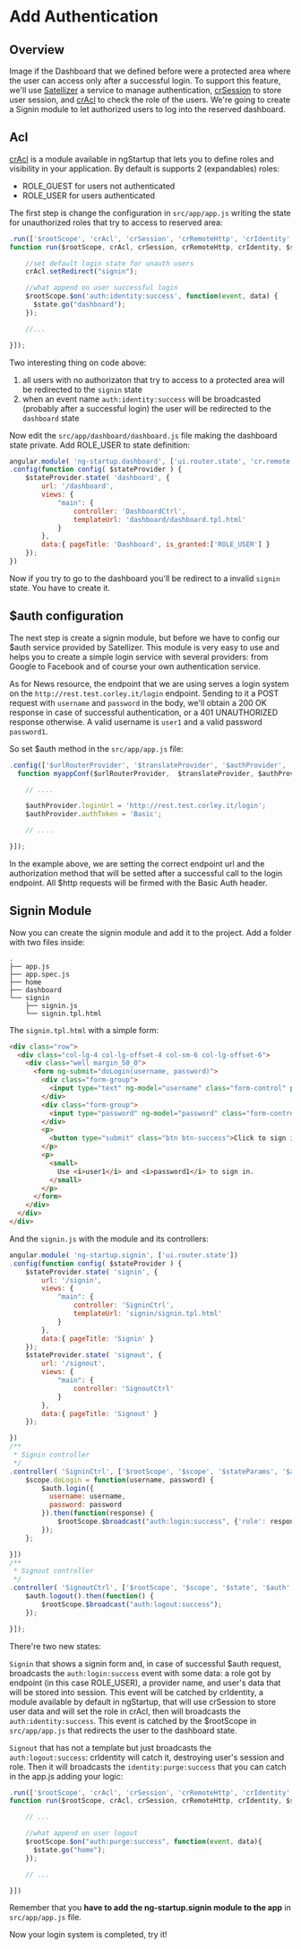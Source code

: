 # Add Authentication

## Overview
Image if the Dashboard that we defined before were a protected area where the user can access only after a successful login.
To support this feature, we'll use [Satellizer](https://github.com/sahat/satellizer) a service to manage authentication,  [crSession](https://github.com/ngutils/cr-session) to store user session, and [crAcl](https://github.com/ngutils/cr-acl) to check the role of the users.
We're going to create a Signin module to let authorized users to log into the reserved dashboard.




## Acl
[crAcl](https://github.com/gianarb/cr-acl) is a module available in ngStartup that lets you to define roles and visibility in your application.
By default is supports 2 (expandables) roles:

* ROLE_GUEST for users not authenticated
* ROLE_USER for users authenticated

The first step is change the configuration in `src/app/app.js` writing the state for unauthorized roles that try to access to reserved area:

```javascript
.run(['$rootScope', 'crAcl', 'crSession', 'crRemoteHttp', 'crIdentity', '$state', '$log',
function run($rootScope, crAcl, crSession, crRemoteHttp, crIdentity, $state, $log) {

    //set default login state for unauth users
    crAcl.setRedirect("signin");

    //what append on user successful login
    $rootScope.$on('auth:identity:success', function(event, data) {
      $state.go("dashboard");
    });

    //...

}]);
```

Two interesting thing on code above:

1. all users with no authorizaton that try to access to a protected area will be redirected to the `signin` state
2. when an event name `auth:identity:success` will be broadcasted (probably after a successful login) the user will be redirected to the `dashboard` state

Now edit the `src/app/dashboard/dashboard.js` file making the dashboard state private. Add ROLE_USER to state definition:


```javascript
angular.module( 'ng-startup.dashboard', ['ui.router.state', 'cr.remote'])
.config(function config( $stateProvider ) {
    $stateProvider.state( 'dashboard', {
        url: '/dashboard',
        views: {
            "main": {
                controller: 'DashboardCtrl',
                templateUrl: 'dashboard/dashboard.tpl.html'
            }
        },
        data:{ pageTitle: 'Dashboard', is_granted:['ROLE_USER'] }
    });
})
```

Now if you try to go to the dashboard you'll be redirect to a invalid `signin` state. You have to create it.


## $auth configuration

The next step is create a signin module, but before we have to config our $auth service provided by Satellizer. This module is very easy to use and helps you to create a simple login service with several providers: from Google to Facebook and of course your own authentication service.

As for News resource, the endpoint that we are using serves a login system on the `http://rest.test.corley.it/login` endpoint. Sending to it a POST request with `username` and `password` in the body, we'll obtain a 200 OK response in case of successful authentication, or a 401 UNAUTHORIZED response otherwise. A valid username is `user1` and a valid password `password1`.

So set $auth method in the `src/app/app.js` file:

```javascript
.config(['$urlRouterProvider', '$translateProvider', '$authProvider', 'cfpLoadingBarProvider', 'crRemoteProvider', 'appConf', '$logProvider',
  function myappConf($urlRouterProvider,  $translateProvider, $authProvider, cfpLoadingBarProvider, crRemoteProvider, appConf, $logProvider) {

    // ....

    $authProvider.loginUrl = 'http://rest.test.corley.it/login';
    $authProvider.authToken = 'Basic';

    // ....

}]);
```

In the example above, we are setting the correct endpoint url and the authorization method that will be setted after a successful call to the login endpoint. All $http requests will be firmed with the Basic Auth header.

## Signin Module

Now you can create the signin module and add it to the project. Add a folder with two files inside:
```
.
├── app.js
├── app.spec.js
├── home
├── dashboard
└── signin
    ├── signin.js
    └── signin.tpl.html
```

The `signin.tpl.html` with a simple form:

```html
<div class="row">
  <div class="col-lg-4 col-lg-offset-4 col-sm-6 col-lg-offset-6">
    <div class="well margin_50_0">
      <form ng-submit="doLogin(username, password)">
        <div class="form-group">
          <input type="text" ng-model="username" class="form-control" placeholder="username" required>
        </div>
        <div class="form-group">
          <input type="password" ng-model="password" class="form-control" placeholder="password" required>
        </div>
        <p>
          <button type="submit" class="btn btn-success">Click to sign in</button>
        </p>
        <p>
          <small>
            Use <i>user1</i> and <i>password1</i> to sign in.
          </small>
        </p>
      </form>
    </div>
  </div>
</div>
```

And the `signin.js` with the module and its controllers:

```javascript
angular.module( 'ng-startup.signin', ['ui.router.state'])
.config(function config( $stateProvider ) {
    $stateProvider.state( 'signin', {
        url: '/signin',
        views: {
            "main": {
                controller: 'SigninCtrl',
                templateUrl: 'signin/signin.tpl.html'
            }
        },
        data:{ pageTitle: 'Signin' }
    });
    $stateProvider.state( 'signout', {
        url: '/signout',
        views: {
            "main": {
                controller: 'SignoutCtrl'
            }
        },
        data:{ pageTitle: 'Signout' }
    });

})
/**
 * Signin controller
 */
.controller( 'SigninCtrl', ['$rootScope', '$scope', '$stateParams', '$auth', function SigninController( $rootScope, $scope, $stateParams, $auth ) {
    $scope.doLogin = function(username, password) {
        $auth.login({
          username: username,
          password: password
        }).then(function(response) {
            $rootScope.$broadcast("auth:login:success", {'role': response.data.role, 'provider': 'fakelogin', 'user': response.data.identity});
        });
    };

}])
/**
 * Signout controller
 */
.controller( 'SignoutCtrl', ['$rootScope', '$scope', '$state', '$auth', function SigninController( $rootScope, $scope, $state, $auth ) {
    $auth.logout().then(function() {
        $rootScope.$broadcast("auth:logout:success");
    });

}]);
```

There're two new states:

`Signin` that shows a signin form and, in case of successful $auth request, broadcasts the `auth:login:success` event with some data:  a role got by endpoint (in this case ROLE_USER), a provider name, and user's data that will be stored into session. This event will be catched by crIdentity, a module available by default in ngStartup, that will use crSession to store user data and will set the role in crAcl, then will broadcasts the `auth:identity:success`. This event is catched by the $rootScope in `src/app/app.js` that redirects the user to the dashboard state.

`Signout` that has not a template but just broadcasts the `auth:logout:success`: crIdentity will catch it, destroying user's session and role. Then it will broadcasts the `identity:purge:success` that you can catch in the app.js adding your logic:


```javascript
.run(['$rootScope', 'crAcl', 'crSession', 'crRemoteHttp', 'crIdentity', '$state', '$log',
function run($rootScope, crAcl, crSession, crRemoteHttp, crIdentity, $state, $log) {

    // ...

    //what append on user logout
    $rootScope.$on("auth:purge:success", function(event, data){
      $state.go("home");
    });

    // ...

}])
```

Remember that you **have to add the ng-startup.signin module to the app** in `src/app/app.js` file.

Now your login system is completed, try it!
